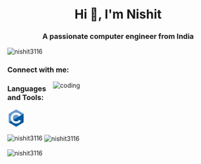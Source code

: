 

<h1 align="center">Hi 👋, I'm Nishit</h1>
<h3 align="center">A passionate computer engineer from India</h3>

<p align="left"> <img src="https://komarev.com/ghpvc/?username=nishit3116&label=Profile%20views&color=0e75b6&style=flat" alt="nishit3116" /> </p>

<h3 align="left">Connect with me:</h3>
<img align="right" alt="coding"width="400"src="https://camo.githubusercontent.com/a4c584bce1c41271485d28f92aaf9f581b3c88b68ca723b6edfd58b4ba988c2b/68747470733a2f2f63646e2e6472696262626c652e636f6d2f75736572732f313138373833362f73637265656e73686f74732f363533393432392f70726f6772616d65722e676966">
<p align="left">
</p>

<h3 align="left">Languages and Tools:</h3>
<p align="left"> <a href="https://www.cprogramming.com/" target="_blank" rel="noreferrer"> <img src="https://raw.githubusercontent.com/devicons/devicon/master/icons/c/c-original.svg" alt="c" width="40" height="40"/> </a> </p>

<p><img align="left" src="https://github-readme-stats.vercel.app/api/top-langs?username=nishit3116&show_icons=true&locale=en&layout=compact" alt="nishit3116" /></p>

<p>&nbsp;<img align="center" src="https://github-readme-stats.vercel.app/api?username=nishit3116&show_icons=true&locale=en" alt="nishit3116" /></p>

<p><img align="center" src="https://github-readme-streak-stats.herokuapp.com/?user=nishit3116&" alt="nishit3116" /></p>
